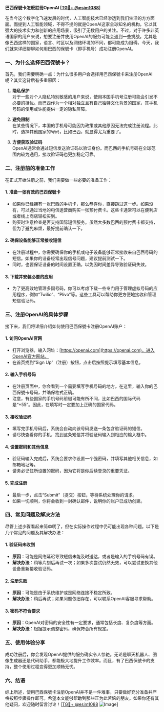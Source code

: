 **巴西保號卡怎麽註冊OpenAI [[TG💪+ @esim1088](https://t.me/s/esim1088)]**

在当今这个数字化飞速发展的时代，人工智能技术已经渗透到我们生活的方方面面。而提到人工智能领域，不得不提的就是OpenAI这家全球知名的机构。它以其强大的技术实力和创新的应用场景，吸引了无数用户的关注。不过，对于许多非英语国家的用户来说，想要注册并使用OpenAI的服务可能会遇到一些挑战。尤其是像巴西这样的国家，语言、时区以及网络环境的不同，都可能成为阻碍。今天，我们就来详细聊聊如何用巴西的保號卡（即手机号）成功注册OpenAI。

### 一、为什么选择巴西保號卡？

首先，我们需要明确一点：为什么很多用户会选择用巴西保號卡来注册OpenAI呢？其实这背后有多重原因：

1. **隐私保护**  
   对于一些对个人隐私特别敏感的用户来说，使用本国手机号注册可能会引发不必要的担忧。而巴西作为一个相对独立且有自己独特文化背景的国家，其手机号码的使用或许能提供一定的隐私屏障。

2. **避免限制**  
   在某些情况下，本国的手机号可能因为政策或其他原因无法完成注册流程。此时，选择其他国家的号码，比如巴西，就显得尤为重要了。

3. **方便获取验证码**  
   OpenAI通常会通过短信发送验证码以验证身份。而巴西的手机号码在全球范围内较为通用，接收验证码也更加稳定可靠。

### 二、注册前的准备工作

在正式开始注册之前，我们需要做一些必要的准备工作：

#### 1. 准备一张有效的巴西保號卡
   - 如果你已经拥有一张巴西的手机卡，那么恭喜你，直接跳过这一步。如果没有，可以通过当地的电信运营商购买一张预付费卡。这些卡通常可以在便利店或者线上商店轻松买到。
   - 购买时注意检查是否支持国际短信服务。虽然大多数巴西的预付费卡都支持，但为了避免麻烦，最好提前确认一下。

#### 2. 确保设备能够正常接收短信
   - 在注册过程中，你需要确保你的手机或电子设备能够正常接收来自巴西号码的短信。如果你的设备经常出现信号问题，建议提前测试一下。
   - 同时，也要保证设备的时间设置正确，以免因时间差异导致验证码失效。

#### 3. 下载并安装必要的应用
   - 为了更高效地管理多国号码，你可以考虑下载一些专门用于管理虚拟号码的应用程序，例如“Twilio”、“Plivo”等。这些工具可以帮助你更方便地接收和管理短信验证码。

### 三、注册OpenAI的具体步骤

接下来，我们将详细介绍如何使用巴西保號卡注册OpenAI账户：

#### 1. 访问OpenAI官网
   - 打开浏览器，输入网址：[https://openai.com](https://openai.com)，进入OpenAI官方网站。
   - 在首页找到“Sign Up”（注册）按钮，点击后按照提示填写基本信息。

#### 2. 输入手机号码
   - 在注册页面中，你会看到一个需要填写手机号码的地方。在这里，输入你的巴西保號卡号码，并确保格式正确。
   - 注意，有些国家的手机号码前缀可能有所不同，比如巴西的国际代码是“+55”。因此，在填写时一定要加上正确的国家代码。

#### 3. 接收验证码
   - 填写完手机号码后，系统会自动向该号码发送一条包含验证码的短信。
   - 请尽快查看你的手机，找到这条短信并将验证码输入到相应的输入框中。

#### 4. 设置密码和其他信息
   - 验证码输入完成后，系统会要求你设置一个强密码，并填写其他相关信息，如邮箱地址等。
   - 请务必记住所设置的密码，因为它将是你后续登录的重要凭证。

#### 5. 完成注册
   - 最后一步，点击“Submit”（提交）按钮，等待系统处理你的请求。
   - 如果一切顺利，你将会收到一封确认邮件，说明你的账户已成功创建。

### 四、常见问题及解决方法

尽管上述步骤看起来简单明了，但在实际操作过程中仍可能出现各种问题。以下是几个常见的问题及其解决办法：

#### 1. 验证码未收到
   - **原因**：可能是网络延迟导致短信未能及时送达，或者是输入的手机号码有误。
   - **解决办法**：稍等片刻后再试一次；如果多次尝试仍然无效，可以尝试更换其他设备重新接收验证码。

#### 2. 注册失败
   - **原因**：可能是由于系统维护或是网络连接不稳定所致。
   - **解决办法**：稍后再试；如果问题依旧存在，可以联系OpenAI客服寻求帮助。

#### 3. 密码不符合要求
   - **原因**：OpenAI对密码的安全性有一定要求，通常包括长度、复杂度等方面。
   - **解决办法**：根据提示调整密码，确保符合所有规定。

### 五、使用体验分享

成功注册后，你会发现OpenAI提供的服务确实令人惊艳。无论是聊天机器人、图像生成器还是代码助手，都能极大地提升工作效率。而且，有了巴西保號卡的支持，整个使用过程变得更加顺畅无忧。

### 六、结语

综上所述，使用巴西保號卡注册OpenAI并不是一件难事，只要做好充分准备并严格按照步骤操作即可。希望本文能够帮助到那些正为此苦恼的朋友。如果你还有其他疑问，欢迎随时留言讨论！[[TG💪+ @esim1088](https://t.me/s/esim1088) ![Image](https://i.postimg.cc/4NQfJmqS/Snipaste-2025-05-13-00-14-12.png)]